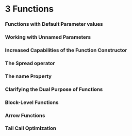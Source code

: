 

# 3 Functions

### Functions with Default Parameter values

### Working with Unnamed Parameters


### Increased Capabilities of the Function Constructor

### The Spread operator


### The name Property

### Clarifying the Dual Purpose of Functions

### Block-Level Functions

### Arrow Functions

### Tail Call Optimization
